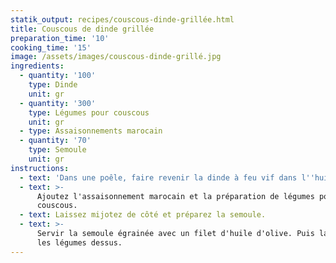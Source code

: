 ```yaml
---
statik_output: recipes/couscous-dinde-grillée.html
title: Couscous de dinde grillée
preparation_time: '10'
cooking_time: '15'
image: /assets/images/couscous-dinde-grillé.jpg
ingredients:
  - quantity: '100'
    type: Dinde
    unit: gr
  - quantity: '300'
    type: Légumes pour couscous
    unit: gr
  - type: Assaisonnements marocain
  - quantity: '70'
    type: Semoule
    unit: gr
instructions:
  - text: 'Dans une poêle, faire revenir la dinde à feu vif dans l''huile d''olive.'
  - text: >-
      Ajoutez l'assaisonnement marocain et la préparation de légumes pour
      couscous.
  - text: Laissez mijotez de côté et préparez la semoule.
  - text: >-
      Servir la semoule égrainée avec un filet d'huile d'olive. Puis la dinde et
      les légumes dessus.
---
```


